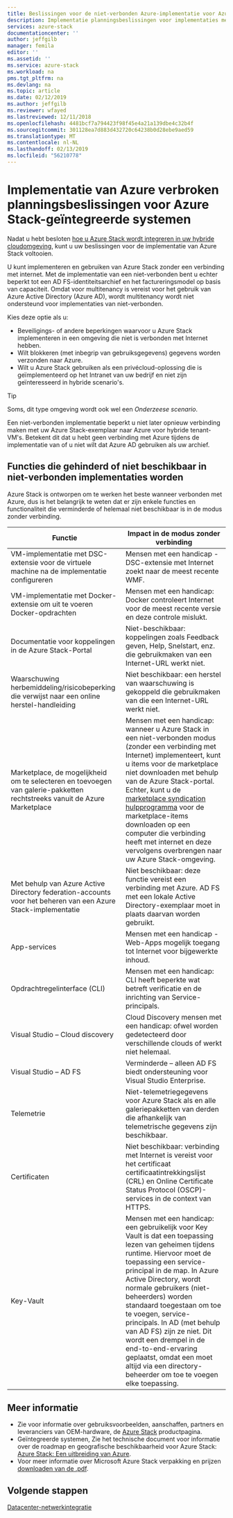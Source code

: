```yaml
---
title: Beslissingen voor de niet-verbonden Azure-implementatie voor Azure Stack-geïntegreerde systemen | Microsoft Docs
description: Implementatie planningsbeslissingen voor implementaties met meerdere knooppunten verbonden met een Azure Stack Azure bepalen.
services: azure-stack
documentationcenter: ''
author: jeffgilb
manager: femila
editor: ''
ms.assetid: ''
ms.service: azure-stack
ms.workload: na
pms.tgt_pltfrm: na
ms.devlang: na
ms.topic: article
ms.date: 02/12/2019
ms.author: jeffgilb
ms.reviewer: wfayed
ms.lastreviewed: 12/11/2018
ms.openlocfilehash: 4481bcf7a794423f98f45e4a21a139dbe4c32b4f
ms.sourcegitcommit: 301128ea7d883d432720c64238b0d28ebe9aed59
ms.translationtype: MT
ms.contentlocale: nl-NL
ms.lasthandoff: 02/13/2019
ms.locfileid: "56210778"
---
```

# <a name="azure-disconnected-deployment-planning-decisions-for-azure-stack-integrated-systems"></a>Implementatie van Azure verbroken planningsbeslissingen voor Azure Stack-geïntegreerde systemen
Nadat u hebt besloten [hoe u Azure Stack wordt integreren in uw hybride cloudomgeving](azure-stack-connection-models.md), kunt u uw beslissingen voor de implementatie van Azure Stack voltooien.

U kunt implementeren en gebruiken van Azure Stack zonder een verbinding met internet. Met de implementatie van een niet-verbonden bent u echter beperkt tot een AD FS-identiteitsarchief en het factureringsmodel op basis van capaciteit. Omdat voor multitenancy is vereist voor het gebruik van Azure Active Directory (Azure AD), wordt multitenancy wordt niet ondersteund voor implementaties van niet-verbonden. 

Kies deze optie als u:
- Beveiligings- of andere beperkingen waarvoor u Azure Stack implementeren in een omgeving die niet is verbonden met Internet hebben.
- Wilt blokkeren (met inbegrip van gebruiksgegevens) gegevens worden verzonden naar Azure.
- Wilt u Azure Stack gebruiken als een privécloud-oplossing die is geïmplementeerd op het Intranet van uw bedrijf en niet zijn geïnteresseerd in hybride scenario's.

> [!TIP]
> Soms, dit type omgeving wordt ook wel een *Onderzeese scenario*.

Een niet-verbonden implementatie beperkt u niet later opnieuw verbinding maken met uw Azure Stack-exemplaar naar Azure voor hybride tenant-VM's. Betekent dit dat u hebt geen verbinding met Azure tijdens de implementatie van of u niet wilt dat Azure AD gebruiken als uw archief.

## <a name="features-that-are-impaired-or-unavailable-in-disconnected-deployments"></a>Functies die gehinderd of niet beschikbaar in niet-verbonden implementaties worden 
Azure Stack is ontworpen om te werken het beste wanneer verbonden met Azure, dus is het belangrijk te weten dat er zijn enkele functies en functionaliteit die verminderde of helemaal niet beschikbaar is in de modus zonder verbinding. 

|Functie|Impact in de modus zonder verbinding|
|-----|-----|
|VM-implementatie met DSC-extensie voor de virtuele machine na de implementatie configureren|Mensen met een handicap - DSC-extensie met Internet zoekt naar de meest recente WMF.|
|VM-implementatie met Docker-extensie om uit te voeren Docker-opdrachten|Mensen met een handicap: Docker controleert Internet voor de meest recente versie en deze controle mislukt.|
|Documentatie voor koppelingen in de Azure Stack-Portal|Niet-beschikbaar: koppelingen zoals Feedback geven, Help, Snelstart, enz. die gebruikmaken van een Internet-URL werkt niet.|
|Waarschuwing herbemiddeling/risicobeperking die verwijst naar een online herstel-handleiding|Niet beschikbaar: een herstel van waarschuwing is gekoppeld die gebruikmaken van die een Internet-URL werkt niet.|
|Marketplace, de mogelijkheid om te selecteren en toevoegen van galerie-pakketten rechtstreeks vanuit de Azure Marketplace|Mensen met een handicap: wanneer u Azure Stack in een niet-verbonden modus (zonder een verbinding met Internet) implementeert, kunt u items voor de marketplace niet downloaden met behulp van de Azure Stack-portal. Echter, kunt u de [marketplace syndication hulpprogramma](https://docs.microsoft.com/azure/azure-stack/azure-stack-download-azure-marketplace-item) voor de marketplace-items downloaden op een computer die verbinding heeft met internet en deze vervolgens overbrengen naar uw Azure Stack-omgeving.|
|Met behulp van Azure Active Directory federation-accounts voor het beheren van een Azure Stack-implementatie|Niet beschikbaar: deze functie vereist een verbinding met Azure. AD FS met een lokale Active Directory-exemplaar moet in plaats daarvan worden gebruikt.|
|App-services|Mensen met een handicap - Web-Apps mogelijk toegang tot Internet voor bijgewerkte inhoud.|
|Opdrachtregelinterface (CLI)|Mensen met een handicap: CLI heeft beperkte wat betreft verificatie en de inrichting van Service-principals.|
|Visual Studio – Cloud discovery|Cloud Discovery mensen met een handicap: ofwel worden gedetecteerd door verschillende clouds of werkt niet helemaal.|
|Visual Studio – AD FS|Verminderde – alleen AD FS biedt ondersteuning voor Visual Studio Enterprise.
Telemetrie|Niet-telemetriegegevens voor Azure Stack als en alle galeriepakketten van derden die afhankelijk van telemetrische gegevens zijn beschikbaar.|
|Certificaten|Niet beschikbaar: verbinding met Internet is vereist voor het certificaat certificaatintrekkingslijst (CRL) en Online Certificate Status Protocol (OSCP)-services in de context van HTTPS.|
|Key-Vault|Mensen met een handicap: een gebruikelijk voor Key Vault is dat een toepassing lezen van geheimen tijdens runtime. Hiervoor moet de toepassing een service-principal in de map. In Azure Active Directory, wordt normale gebruikers (niet-beheerders) worden standaard toegestaan om toe te voegen, service-principals. In AD (met behulp van AD FS) zijn ze niet. Dit wordt een drempel in de end-to-end-ervaring geplaatst, omdat een moet altijd via een directory-beheerder om toe te voegen elke toepassing.| 

## <a name="learn-more"></a>Meer informatie
- Zie voor informatie over gebruiksvoorbeelden, aanschaffen, partners en leveranciers van OEM-hardware, de [Azure Stack](https://azure.microsoft.com/overview/azure-stack/) productpagina.
- Geïntegreerde systemen, Zie het technische document voor informatie over de roadmap en geografische beschikbaarheid voor Azure Stack: [Azure Stack: Een uitbreiding van Azure](https://azure.microsoft.com/resources/azure-stack-an-extension-of-azure/). 
- Voor meer informatie over Microsoft Azure Stack verpakking en prijzen [downloaden van de .pdf](https://azure.microsoft.com/mediahandler/files/resourcefiles/5bc3f30c-cd57-4513-989e-056325eb95e1/Azure-Stack-packaging-and-pricing-datasheet.pdf). 

## <a name="next-steps"></a>Volgende stappen
[Datacenter-netwerkintegratie](azure-stack-network.md)

